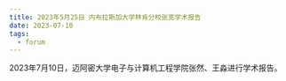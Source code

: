```yaml
---
title: 2023年5月25日 内布拉斯加大学林肯分校张宽学术报告
date: 2023-07-10
tags: 
  - forum
---
```


2023年7月10日，迈阿密大学电子与计算机工程学院张然、王淼进行学术报告。

<!--more-->

<br/>
